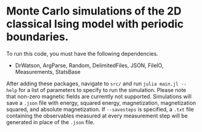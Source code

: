 # Monte Carlo simulations of the 2D classical Ising model with periodic boundaries.

To run this code, you must have the following dependencies.

- DrWatson, ArgParse, Random, DelimitedFiles, JSON, FileIO, Measurements, StatsBase

After adding these packages, navigate to `src/` and run `julia main.jl --help` for a list of parameters to specify to run the simulation. Please note that non-zero magnetic fields are currently not supported. Simulations will save a `.json` file with energy, squared energy, magnetization, magnetization squared, and absolute magnetization. If `--savesteps` is specified, a `.txt` file containing the observables measured at every measurement step will be generated in place of the `.json` file.

